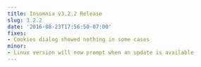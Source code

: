```yaml
---
title: Insomnia v3.2.2 Release
slug: 3.2.2
date: '2016-08-23T17:56:50-07:00'
fixes:
- Cookies dialog showed nothing in some cases
minor:
- Linux version will now prompt when an update is available
---
```


